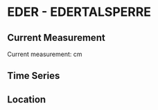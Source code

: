 # EDER - EDERTALSPERRE

## Current Measurement

Current measurement: <Value topic="rivers/pegel-online/EDER/EDERTALSPERRE/measurementValue"/> cm

## Time Series

<TimeSeries topic="rivers/pegel-online/EDER/EDERTALSPERRE/measurementValue" period="week" />

## Location

<WorldMap>
  <Marker lat="51.18404005466252" lon="9.058927535521473" labelTopic="rivers/pegel-online/EDER/EDERTALSPERRE" />
</WorldMap>
